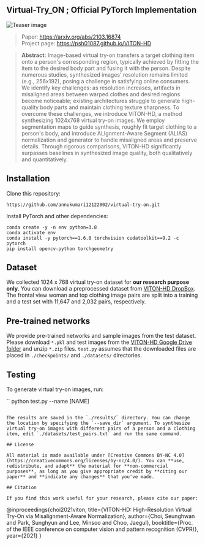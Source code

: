 ## Virtual-Try_ON ; Official PyTorch Implementation



![Teaser image](./assets/teaser.png)

> Paper: https://arxiv.org/abs/2103.16874<br>
> Project page: https://psh01087.github.io/VITON-HD

> **Abstract:** Image-based virtual try-on transfers a target clothing item onto a person's corresponding region, typically achieved by fitting the item to the desired body part and fusing it with the person. Despite numerous studies, synthesized images' resolution remains limited (e.g., 256x192), posing a challenge in satisfying online consumers. We identify key challenges: as resolution increases, artifacts in misaligned areas between warped clothes and desired regions become noticeable; existing architectures struggle to generate high-quality body parts and maintain clothing texture sharpness. To overcome these challenges, we introduce VITON-HD, a method synthesizing 1024x768 virtual try-on images. We employ segmentation maps to guide synthesis, roughly fit target clothing to a person's body, and introduce ALIgnment-Aware Segment (ALIAS) normalization and generator to handle misaligned areas and preserve details. Through rigorous comparisons, VITON-HD significantly surpasses baselines in synthesized image quality, both qualitatively and quantitatively.

## Installation

Clone this repository:

```
https://github.com/annukumari12122002/virtual-try-on.git
```

Install PyTorch and other dependencies:

```
conda create -y -n env python=3.8
conda activate env
conda install -y pytorch==1.6.0 torchvision cudatoolkit==9.2 -c pytorch
pip install opencv-python torchgeometry
```

## Dataset

We collected 1024 x 768 virtual try-on dataset for **our research purpose only**.
You can download a preprocessed dataset from [VITON-HD DropBox](https://www.dropbox.com/s/10bfat0kg4si1bu/zalando-hd-resized.zip?dl=0).
The frontal view woman and top clothing image pairs are split into a training and a test set with 11,647 and 2,032 pairs, respectively. 


## Pre-trained networks

We provide pre-trained networks and sample images from the test dataset. Please download `*.pkl` and test images from the [VITON-HD Google Drive folder](https://drive.google.com/drive/folders/0B8kXrnobEVh9fnJHX3lCZzEtd20yUVAtTk5HdWk2OVV0RGl6YXc0NWhMOTlvb1FKX3Z1OUk?resourcekey=0-OIXHrDwCX8ChjypUbJo4fQ&usp=sharing) and unzip `*.zip` files. `test.py` assumes that the downloaded files are placed in `./checkpoints/` and `./datasets/` directories.

## Testing

To generate virtual try-on images, run:

``
python test.py --name [NAME]

```

The results are saved in the `./results/` directory. You can change the location by specifying the `--save_dir` argument. To synthesize virtual try-on images with different pairs of a person and a clothing item, edit `./datasets/test_pairs.txt` and run the same command.

## License

All material is made available under [Creative Commons BY-NC 4.0](https://creativecommons.org/licenses/by-nc/4.0/). You can **use, redistribute, and adapt** the material for **non-commercial purposes**, as long as you give appropriate credit by **citing our paper** and **indicate any changes** that you've made.

## Citation

If you find this work useful for your research, please cite our paper:

```
@inproceedings{choi2021viton,
  title={VITON-HD: High-Resolution Virtual Try-On via Misalignment-Aware Normalization},
  author={Choi, Seunghwan and Park, Sunghyun and Lee, Minsoo and Choo, Jaegul},
  booktitle={Proc. of the IEEE conference on computer vision and pattern recognition (CVPR)},
  year={2021}
}
```
